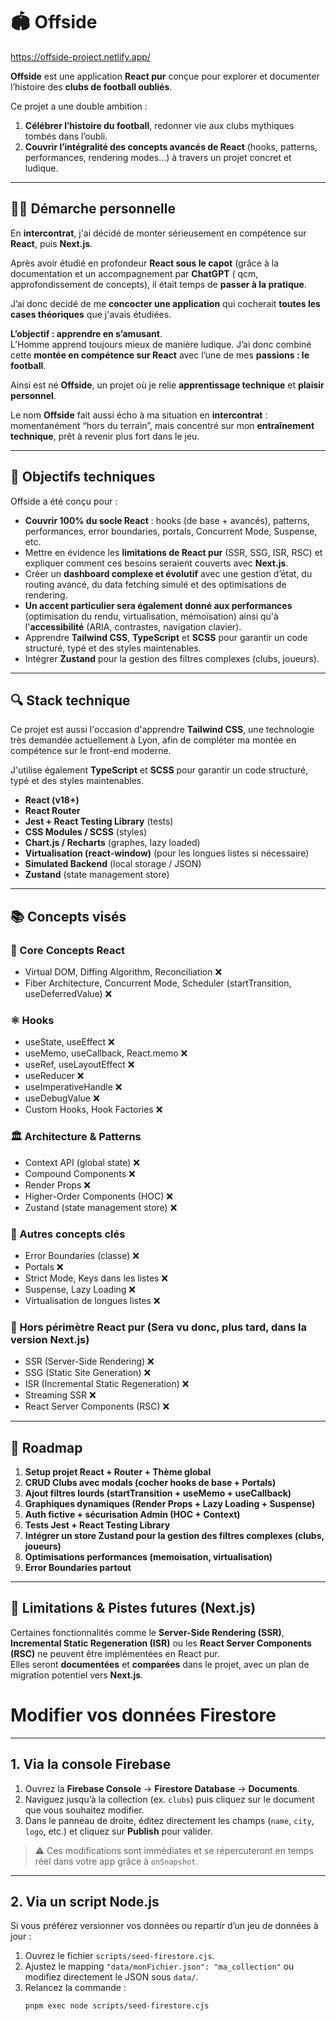 # 🏟️ Offside

https://offside-project.netlify.app/

**Offside** est une application **React pur** conçue pour explorer et documenter l’histoire des **clubs de football oubliés**.

Ce projet a une double ambition :

1. **Célébrer l’histoire du football**, redonner vie aux clubs mythiques tombés dans l’oubli.
2. **Couvrir l’intégralité des concepts avancés de React** (hooks, patterns, performances, rendering modes…) à travers un projet concret et ludique.

---

## 👨‍💻 Démarche personnelle

En **intercontrat**, j'ai décidé de monter sérieusement en compétence sur **React**, puis **Next.js**.

Après avoir étudié en profondeur **React sous le capot** (grâce à la documentation et un accompagnement par **ChatGPT** ( qcm, approfondissement de concepts), il était temps de **passer à la pratique**.

J’ai donc decidé de me **concocter une application** qui cocherait **toutes les cases théoriques** que j'avais étudiées.

**L’objectif : apprendre en s’amusant**.  
L’Homme apprend toujours mieux de manière ludique. J’ai donc combiné cette **montée en compétence sur React** avec l’une de mes **passions : le football**.

Ainsi est né **Offside**, un projet où je relie **apprentissage technique** et **plaisir personnel**.

Le nom **Offside** fait aussi écho à ma situation en **intercontrat** : momentanément “hors du terrain”, mais concentré sur mon **entraînement technique**, prêt à revenir plus fort dans le jeu.

---

## 🧩 Objectifs techniques

Offside a été conçu pour :

- **Couvrir 100% du socle React** : hooks (de base + avancés), patterns, performances, error boundaries, portals, Concurrent Mode, Suspense, etc.
- Mettre en évidence les **limitations de React pur** (SSR, SSG, ISR, RSC) et expliquer comment ces besoins seraient couverts avec **Next.js**.
- Créer un **dashboard complexe et évolutif** avec une gestion d’état, du routing avancé, du data fetching simulé et des optimisations de rendering.
- **Un accent particulier sera également donné aux performances** (optimisation du rendu, virtualisation, mémoïsation) ainsi qu'à l'**accessibilité** (ARIA, contrastes, navigation clavier).
- Apprendre **Tailwind CSS**, **TypeScript** et **SCSS** pour garantir un code structuré, typé et des styles maintenables.
- Intégrer **Zustand** pour la gestion des filtres complexes (clubs, joueurs).

---

## 🔍 Stack technique

Ce projet est aussi l'occasion d'apprendre **Tailwind CSS**, une technologie très demandée actuellement à Lyon, afin de compléter ma montée en compétence sur le front-end moderne.

J'utilise également **TypeScript** et **SCSS** pour garantir un code structuré, typé et des styles maintenables.

- **React (v18+)**
- **React Router**
- **Jest + React Testing Library** (tests)
- **CSS Modules / SCSS** (styles)
- **Chart.js / Recharts** (graphes, lazy loaded)
- **Virtualisation (react-window)** (pour les longues listes si nécessaire)
- **Simulated Backend** (local storage / JSON)
- **Zustand** (state management store)

---

## 📚 Concepts visés

### 🧠 Core Concepts React

- Virtual DOM, Diffing Algorithm, Reconciliation ❌
- Fiber Architecture, Concurrent Mode, Scheduler (startTransition, useDeferredValue) ❌

### ⚛️ Hooks

- useState, useEffect ❌
- useMemo, useCallback, React.memo ❌
- useRef, useLayoutEffect ❌
- useReducer ❌
- useImperativeHandle ❌
- useDebugValue ❌
- Custom Hooks, Hook Factories ❌

### 🏛️ Architecture & Patterns

- Context API (global state) ❌
- Compound Components ❌
- Render Props ❌
- Higher-Order Components (HOC) ❌
- Zustand (state management store) ❌

### 🚧 Autres concepts clés

- Error Boundaries (classe) ❌
- Portals ❌
- Strict Mode, Keys dans les listes ❌
- Suspense, Lazy Loading ❌
- Virtualisation de longues listes ❌

### 🚫 Hors périmètre React pur (Sera vu donc, plus tard, dans la version Next.js)

- SSR (Server-Side Rendering) ❌
- SSG (Static Site Generation) ❌
- ISR (Incremental Static Regeneration) ❌
- Streaming SSR ❌
- React Server Components (RSC) ❌

---

## 🚧 Roadmap

1. **Setup projet React + Router + Thème global**
2. **CRUD Clubs avec modals (cocher hooks de base + Portals)**
3. **Ajout filtres lourds (startTransition + useMemo + useCallback)**
4. **Graphiques dynamiques (Render Props + Lazy Loading + Suspense)**
5. **Auth fictive + sécurisation Admin (HOC + Context)**
6. **Tests Jest + React Testing Library**
7. **Intégrer un store Zustand pour la gestion des filtres complexes (clubs, joueurs)**
8. **Optimisations performances (memoisation, virtualisation)**
9. **Error Boundaries partout**

---

## 📝 Limitations & Pistes futures (Next.js)

Certaines fonctionnalités comme le **Server-Side Rendering (SSR)**, **Incremental Static Regeneration (ISR)** ou les **React Server Components (RSC)** ne peuvent être implémentées en React pur.  
Elles seront **documentées** et **comparées** dans le projet, avec un plan de migration potentiel vers **Next.js**.

# Modifier vos données Firestore

---

## 1. Via la console Firebase

1. Ouvrez la **Firebase Console** → **Firestore Database** → **Documents**.
2. Naviguez jusqu’à la collection (ex. `clubs`) puis cliquez sur le document que vous souhaitez modifier.
3. Dans le panneau de droite, éditez directement les champs (`name`, `city`, `logo`, etc.) et cliquez sur **Publish** pour valider.

> ⚠️ Ces modifications sont immédiates et se répercuteront en temps réel dans votre app grâce à `onSnapshot`.

---

## 2. Via un script Node.js

Si vous préférez versionner vos données ou repartir d’un jeu de données à jour :

1. Ouvrez le fichier `scripts/seed-firestore.cjs`.
2. Ajustez le mapping `"data/monFichier.json": "ma_collection"` ou modifiez directement le JSON sous `data/`.
3. Relancez la commande :
   ```bash
   pnpm exec node scripts/seed-firestore.cjs
   ```
